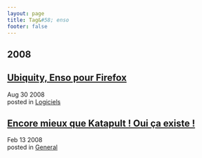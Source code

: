 ```yaml
---
layout: page
title: Tag&#58; enso
footer: false
---
```


<div id="blog-archives" class="category">
<h2>2008</h2>

<article>
<h1><a href="/2008/08/30/ubiquity-enso-pour-firefox/index.html">Ubiquity, Enso pour Firefox</a></h1>
<time datetime="2008-08-30T00:00:00-06:00" pubdate><span class='month'>Aug</span> <span class='day'>30</span> <span class='year'>2008</span></time>
<footer>
<span class="categories">posted in 
<a href='/categories/logiciels/'>Logiciels</a></span>
</footer>
</article>

<article>
<h1><a href="/2008/02/13/encore-mieux-que-katapult-oui-ca-existe/index.html">Encore mieux que Katapult ! Oui ça existe !</a></h1>
<time datetime="2008-02-13T00:00:00-06:00" pubdate><span class='month'>Feb</span> <span class='day'>13</span> <span class='year'>2008</span></time>
<footer>
<span class="categories">posted in 
<a href='/categories/general/'>General</a></span>
</footer>
</article>
</div>
